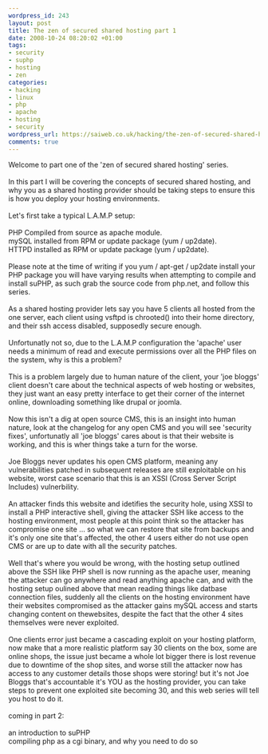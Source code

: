 ```yaml
--- 
wordpress_id: 243
layout: post
title: The zen of secured shared hosting part 1
date: 2008-10-24 08:20:02 +01:00
tags: 
- security
- suphp
- hosting
- zen
categories: 
- hacking
- linux
- php
- apache
- hosting
- security
wordpress_url: https://saiweb.co.uk/hacking/the-zen-of-secured-shared-hosting-part-1
comments: true
---
```

Welcome to part one of the 'zen of secured shared hosting' series.<br /><br />In this part I will be covering the concepts of secured shared hosting, and why you as a shared hosting provider should be taking steps to ensure this is how you deploy your hosting environments.<br /><br />Let's first take a typical L.A.M.P setup:<br /><br />PHP Compiled from source as apache module.<br />mySQL installed from RPM or update package (yum / up2date).<br />HTTPD installed as RPM or update package (yum / up2date).<br /><br />Please note at the time of writing if you yum / apt-get / up2date install your PHP package you will have varying results when attempting to compile and install suPHP, as such grab the source code from php.net, and follow this series.<br /><br />As a shared hosting provider lets say you have 5 clients all hosted from the one server, each client using vsftpd is chrooted() into their home directory, and their ssh access disabled, supposedly secure enough.<br /><br />Unfortunatly not so, due to the L.A.M.P configuration the 'apache' user needs a minimum of read and execute permissions over all the PHP files on the system, why is this a problem?<br /><br />This is a problem largely due to human nature of the client, your 'joe bloggs' client doesn't care about the technical aspects of web hosting or websites, they just want an easy pretty interface to get their corner of the internet online, downloading something like drupal or joomla.<br /><br />Now this isn't a dig at open source CMS, this is an insight into human nature, look at the changelog for any open CMS and you will see 'security fixes', unfortunatly all 'joe bloggs' cares about is that their website is working, and this is wher things take a turn for the worse.<br /><br />Joe Bloggs never updates his open CMS platform, meaning any vulnerabilities patched in subsequent releases are still exploitable on his website, worst case scenario that this is an XSSI (Cross Server Script Includes) vulnerbility.<br /><br />An attacker finds this website and idetifies the security hole, using XSSI to install a PHP interactive shell, giving the attacker SSH like access to the hosting environment, most people at this point think so the attacker has compromise one site ... so what we can restore that site from backups and it's only one site that's affected, the other 4 users either do not use open CMS or are up to date with all the security patches.<br /><br />Well that's where you would be wrong, with the hosting setup outlined above the SSH like PHP shell is now running as the apache user, meaning the attacker can go anywhere and read anything apache can, and with the hosting setup oulined above that mean reading things like datbase connection files, suddenly all the clients on the hosting environment have their websites compromised as the attacker gains mySQL access and starts changing content on thewebsites, despite the fact that the other 4 sites themselves were never exploited.<br /><br />One clients error just became a cascading exploit on your hosting platform, now make that a more realistic platform say 30 clients on the box, some are online shops, the issue just became a whole lot bigger there is lost revenue due to downtime of the shop sites, and worse still the attacker now has access to any customer details those shops were storing! but it's not Joe Bloggs that's accountable it's YOU as the hosting provider, you can take steps to prevent one exploited site becoming 30, and this web series will tell you host to do it.<br /><br />coming in part 2:<br /><br />an introduction to suPHP<br />compiling php as a cgi binary, and why you need to do so<br /><br /><br /><br /><br />
